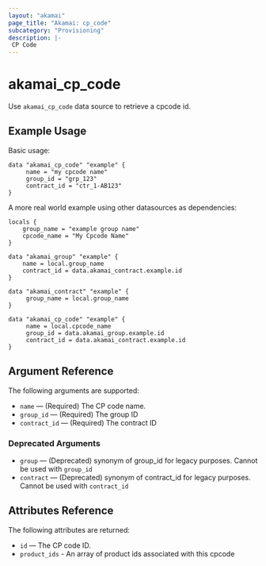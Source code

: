 ```yaml
---
layout: "akamai"
page_title: "Akamai: cp_code"
subcategory: "Provisioning"
description: |-
 CP Code
---
```


# akamai_cp_code


Use `akamai_cp_code` data source to retrieve a cpcode id.

## Example Usage

Basic usage:

```hcl
data "akamai_cp_code" "example" {
     name = "my cpcode name"
     group_id = "grp_123"
     contract_id = "ctr_1-AB123"
}
```

A more real world example using other datasources as dependencies:
```
locals {
    group_name = "example group name"
    cpcode_name = "My Cpcode Name"
}

data "akamai_group" "example" {
    name = local.group_name
    contract_id = data.akamai_contract.example.id
}

data "akamai_contract" "example" {
     group_name = local.group_name
}

data "akamai_cp_code" "example" {
     name = local.cpcode_name
     group_id = data.akamai_group.example.id
     contract_id = data.akamai_contract.example.id
}
```

## Argument Reference

The following arguments are supported:

* `name` — (Required) The CP code name.
* `group_id` — (Required) The group ID
* `contract_id` — (Required) The contract ID

### Deprecated Arguments
* `group` — (Deprecated) synonym of group_id for legacy purposes. Cannot be used with `group_id`
* `contract` — (Deprecated) synonym of contract_id for legacy purposes. Cannot be used with `contract_id`

## Attributes Reference

The following attributes are returned:

* `id` — The CP code ID.
* `product_ids` - An array of product ids associated with this cpcode
